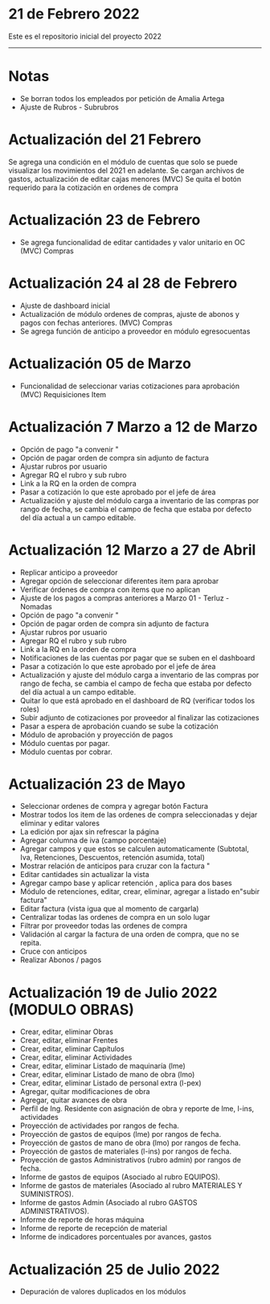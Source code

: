 # 21 de Febrero 2022
Este es el repositorio inicial del proyecto 2022 

******************************
# Notas
- Se borran todos los empleados por petición de Amalia Artega 
- Ajuste de Rubros - Subrubros 
# Actualización del 21 Febrero 
  Se agrega una condición en el módulo de cuentas que solo se puede visualizar los movimientos del 2021 en adelante. 
  Se cargan archivos de gastos,  actualización de editar cajas menores (MVC)
  Se quita el botón requerido para la cotización en ordenes de compra

# Actualización 23 de Febrero 

- Se agrega funcionalidad de editar cantidades y valor unitario en OC (MVC) Compras

# Actualización 24 al 28 de Febrero 

- Ajuste de dashboard inicial 
- Actualización de módulo ordenes de compras, ajuste de abonos y pagos con fechas anteriores. (MVC) Compras
- Se agrega función de anticipo a proveedor en módulo egresocuentas

# Actualización 05 de Marzo 

- Funcionalidad de seleccionar varias cotizaciones para aprobación (MVC) Requisiciones Item

# Actualización 7 Marzo a 12 de Marzo
- Opción de pago "a convenir "
- Opción de pagar orden de compra sin adjunto de factura
- Ajustar rubros por usuario
- Agregar RQ el rubro y sub rubro
- Link a la RQ en la orden de compra 
- Pasar a cotización lo que este aprobado por el jefe de área
- Actualización y ajuste del módulo carga a inventario de las compras por rango de fecha, se cambia el campo de fecha que estaba por defecto del día actual a un campo editable.

# Actualización 12 Marzo a 27 de Abril 
-	Replicar anticipo a proveedor
-	Agregar opción de seleccionar diferentes item para aprobar
-	Verificar órdenes de compra con items que no aplican
-	Ajuste de los pagos a compras anteriores a Marzo 01 - Terluz - Nomadas
-	Opción de pago "a convenir "
-	Opción de pagar orden de compra sin adjunto de factura
-	Ajustar rubros por usuario
-	Agregar RQ el rubro y sub rubro
-	Link a la RQ en la orden de compra 
-	Notificaciones de las cuentas por pagar que se suben en el dashboard
-	Pasar a cotización lo que este aprobado por el jefe de área
- Actualización y ajuste del módulo carga a inventario de las compras por rango de fecha, se cambia el campo de fecha que estaba por defecto del día actual a un campo editable.
-	Quitar lo que está aprobado en el dashboard de RQ (verificar todos los roles)
-	Subir adjunto de cotizaciones por proveedor al finalizar las cotizaciones
-	Pasar a espera de aprobación cuando se sube la cotización 
-	Módulo de aprobación y proyección de pagos 
-	Módulo cuentas por pagar.
- Módulo cuentas por cobrar.

# Actualización 23 de Mayo 

- Seleccionar ordenes de compra y agregar botón Factura
- Mostrar todos los item de las ordenes de compra seleccionadas y dejar eliminar y editar valores
- La edición por ajax  sin refrescar la página
- Agregar columna de iva (campo porcentaje)
- Agregar campos y que estos se calculen automaticamente (Subtotal, Iva, Retenciones, Descuentos, retención asumida, total) 
- Mostrar relación de anticipos para cruzar con la factura "
- Editar cantidades sin actualizar la vista
- Agregar campo base y aplicar retención , aplica para dos bases
- Módulo de retenciones, editar, crear, eliminar, agregar a listado en"subir factura"
- Editar factura (vista igua que al momento de cargarla)
- Centralizar todas las ordenes de compra en un solo lugar
- Filtrar por proveedor todas las ordenes de compra
- Validación al cargar la factura de una orden de compra, que no se repita. 
- Cruce con anticipos
- Realizar Abonos / pagos 

# Actualización 19 de Julio 2022 (MODULO OBRAS)
- Crear, editar, eliminar Obras 
- Crear, editar, eliminar Frentes
- Crear, editar, eliminar Capítulos
- Crear, editar, eliminar Actividades
- Crear, editar, eliminar Listado de maquinaría (lme)
- Crear, editar, eliminar Listado de mano de obra (lmo)
- Crear, editar, eliminar Listado de personal extra (l-pex)
- Agregar, quitar modificaciones de obra 
- Agregar, quitar avances de obra 
- Perfil de Ing. Residente con asignación de obra y reporte de lme, l-ins, actividades 
- Proyección de actividades por rangos de fecha.
- Proyección de gastos de equipos (lme) por rangos de fecha.
- Proyección de gastos de mano de obra (lmo) por rangos de fecha.
- Proyección de gastos de materiales (l-ins) por rangos de fecha.
- Proyección de gastos Administrativos (rubro admin) por rangos de fecha.
- Informe de gastos de equipos (Asociado al rubro EQUIPOS).
- Informe de gastos de materiales (Asociado al rubro MATERIALES Y SUMINISTROS).
- Informe de gastos Admin (Asociado al rubro GASTOS ADMINISTRATIVOS).
- Informe de reporte de horas máquina 
- Informe de reporte de recepción de material 
- Informe de indicadores porcentuales por avances, gastos

# Actualización 25 de Julio 2022
- Depuración de valores duplicados en los módulos 




  



